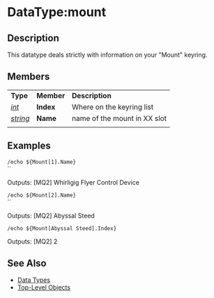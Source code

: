 # DataType:mount

## Description

This datatype deals strictly with information on your "Mount" keyring.

## Members

|  |  |  |
| :--- | :--- | :--- |
| **Type** | **Member** | **Description** |
| [_int_](datatype-int.md) | **Index** | Where on the keyring list |
| [_string_]() | **Name** | name of the mount in XX slot |
|  |  |  |

## Examples

`/echo ${Mount[1].Name}`  
\`\`

Outputs: [MQ2] Whirligig Flyer Control Device

`/echo ${Mount[2].Name}`  
\`\`

Outputs: [MQ2] Abyssal Steed

`/echo ${Mount[Abyssal Steed].Index}`

Outputs: [MQ2] 2

## See Also

* [Data Types](./)
* [Top-Level Objects](../top-level-objects/)


